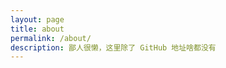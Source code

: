 ```yaml
---
layout: page
title: about
permalink: /about/
description: 鄙人很懒，这里除了 GitHub 地址啥都没有
---
```


<!-- <img class="col one right" src="/img/prof_pic.jpg"> -->

<!-- <br/>
Write your biography here. Tell the world about yourself. Link to your favorite <a href="http://reddit.com" target="blank">subreddit</a>. You can put a picture in, too. The code is already in, just name your picture "prof_pic.jpg" and put it in the img folder. 

Link to your social media connections, too. This theme is set up to use <a href="http://fortawesome.github.io/Font-Awesome/" target="blank">Font Awesome icons</a>, like the ones below. Add your facebook, twitter, linkedin, or just disable all of them. 


<br/>
<hr/>
<br/> -->
<span class="contacticon center">
	<!-- <a href="mailto:you@example.com"><i class="fa fa-envelope-square"></i></a> -->
	<a href="https://github.com/akmissxt" target="_blank"><i class="fa fa-github-square"></i></a>
	<!-- <a href="https://www.linkedin.com" target="_blank"><i class="fa fa-linkedin-square"></i></a> -->
	<!-- <a href="http://tumblr.com" target="_blank"><i class="fa fa-tumblr-square"></i></a> -->
	<!-- <a href="https://twitter.com" target="_blank"><i class="fa fa-twitter-square"></i></a> -->
</span>

<!-- <div class="col three caption">
	You can even add a little note about which of these is the best way to reach you.
</div> -->

